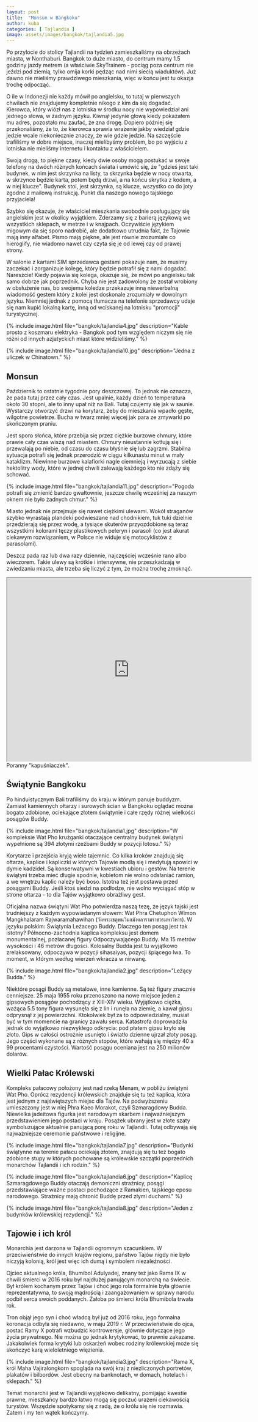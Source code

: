 ```yaml
---
layout: post
title:  "Monsun w Bangkoku"
author: kuba
categories: [ Tajlandia ]
image: assets/images/bangkok/tajlandia5.jpg
---
```


Po przylocie do stolicy Tajlandii na tydzień zamieszkaliśmy na obrzeżach miasta, w Nonthaburi. Bangkok to duże miasto, do centrum mamy 1.5 godziny jazdy metrem (a właściwie SkyTrainem - pociąg poza centrum nie jeździ pod ziemią, tylko omija korki pędząc nad nimi siecią wiaduktów). Już dawno nie mieliśmy prawdziwego mieszkania, więc w końcu jest tu okazja trochę odpocząć.

O ile w Indonezji nie każdy mówił po angielsku, to tutaj w pierwszych chwilach nie znajdujemy kompletnie nikogo z kim da się dogadać. Kierowca, który wiózł nas z lotniska w środku nocy nie wypowiedział ani jednego słowa, w żadnym języku. Kiwnął jedynie głową kiedy pokazałem mu adres, pozostało mu zaufać, że zna drogę. Dopiero później się przekonaliśmy, że to, że kierowca sprawia wrażenie jakby wiedział gdzie jedzie wcale niekoniecznie znaczy, że wie gdzie jedzie. Na szczęście trafiliśmy w dobre miejsce, inaczej mielibyśmy problem, bo po wyjściu z lotniska nie mieliśmy internetu i kontaktu z właścicielem.

Swoją drogą, to piękne czasy, kiedy dwie osoby mogą postukać w swoje telefony na dwóch różnych końcach świata i umówić się, że "gdzieś jest taki budynek, w nim jest skrzynka na listy, ta skrzynka będzie w nocy otwarta, w skrzynce będzie karta, potem będą drzwi, a na końcu skrytka z kodem, a w niej klucze". Budynek stoi, jest skrzynka, są klucze, wszystko co do joty zgodne z mailową instrukcją. Punkt dla naszego nowego tajskiego przyjaciela!

Szybko się okazuje, że właściciel mieszkania swobodnie posługujący się angielskim jest w okolicy wyjątkiem. Zderzamy się z barierą językową we wszystkich sklepach, w metrze i w knajpach. Oczywiście językiem migowym da się sporo nadrobić, ale dodatkowo utrudnia fakt, że Tajowie mają inny alfabet. Pismo mają piękne, ale jest równie zrozumiałe co hieroglify, nie wiadomo nawet czy czyta się je od lewej czy od prawej strony. 

W salonie z kartami SIM sprzedawca gestami pokazuje nam, że musimy zaczekać i zorganizuje kolegę, który będzie potrafił się z nami dogadać. Nareszcie! Kiedy pojawia się kolega, okazuje się, że mówi po angielsku tak samo dobrze jak poprzednik. Chyba nie jest zadowolony że został wrobiony w obsłużenie nas, bo swojemu koledze przekazuje inną niewerbalną wiadomość gestem który z kolei jest doskonale zrozumiały w dowolnym języku. Niemniej jednak z pomocą tłumacza na telefonie sprzedawcy udaje się nam kupić lokalną kartę, inną od wciskanej na lotnisku "promocji" turystycznej.

{% include image.html file="bangkok/tajlandia4.jpg" description="Kable prosto z koszmaru elektryka - Bangkok pod tym względem niczym się nie różni od innych azjatyckich miast które widzieliśmy." %}

{% include image.html file="bangkok/tajlandia10.jpg" description="Jedna z uliczek w Chinatown." %}

## Monsun

Październik to ostatnie tygodnie pory deszczowej. To jednak nie oznacza, że pada tutaj przez cały czas. Jest upalnie, każdy dzień to temperatura około 30 stopni, ale to inny upał niż na Bali. Tutaj czujemy się jak w saunie. Wystarczy otworzyć drzwi na korytarz, żeby do mieszkania wpadło gęste, wilgotne powietrze. Bucha w twarz mniej więcej jak para ze zmywarki po skończonym praniu. 

Jest sporo słońca, które przebija się przez ciężkie burzowe chmury, które prawie cały czas wiszą nad miastem. Chmury nieustannie kotłują się i przewalają po niebie, od czasu do czasu błyśnie się lub zagrzmi. Stabilna sytuacja potrafi się jednak przerodzić w ciągu kilkunastu minut w mały kataklizm. Niewinne burzowe kalafiorki nagle ciemnieją i wyrzucają z siebie hektolitry wody, które w jednej chwili zalewają każdego kto nie zdąży się schować. 

{% include image.html file="bangkok/tajlandia11.jpg" description="Pogoda potrafi się zmienić bardzo gwałtownie, jeszcze chwilę wcześniej za naszym oknem nie było żadnych chmur." %}

Miasto jednak nie przejmuje się nawet ciężkimi ulewami. Wokół straganów szybko wyrastają plandeki podwieszane nad chodnikiem, tuk tuki dzielnie przedzierają się przez wodę, a tysiące skuterów przyozdobione są teraz wszystkimi kolorami tęczy plastikowych peleryn i parasoli (co jest akurat ciekawym rozwiązaniem, w Polsce nie widuje się motocyklistów z parasolami). 

Deszcz pada raz lub dwa razy dziennie, najczęściej wcześnie rano albo wieczorem. Takie ulewy są krótkie i intensywne, nie przeszkadzają w zwiedzaniu miasta, ale trzeba się liczyć z tym, że można trochę zmoknąć. 

<div class="videoWrapper">
<iframe src="https://drive.google.com/file/d/1NsEiEb6XsjKzAwWAeXpeJW3wYwfLq2Ve/preview" width="640" height="480"></iframe>
</div>
<span class="caption">Poranny "kapuśniaczek".</span>

## Świątynie Bangkoku

Po hinduistycznym Bali trafiliśmy do kraju w którym panuje buddyzm. Zamiast kamiennych ołtarzy i surowych ścian w Bangkoku oglądać można bogato zdobione, ociekające złotem świątynie i całe rzędy różnej wielkości posągów Buddy. 

{% include image.html file="bangkok/tajlandia1.jpg" description="W kompleksie Wat Pho krużganki otaczające centralny budynek świątyni wypełnione są 394 złotymi rzeźbami Buddy w pozycji lotosu." %}

Korytarze i przejścia kryją wiele tajemnic. Co kilka kroków znajdują się ołtarze, kaplice i kapliczki w których Tajowie modlą się i medytują spowici w dymie kadzideł. Są konserwatywni w kwestiach ubioru i gestów. Na terenie świątyni trzeba mieć długie spodnie, kobietom nie wolno odsłaniać ramion, a we wnętrzu kaplic należy być boso. Istotna też jest postawa przed posągami Buddy. Jeśli ktoś siedzi na podłodze, nie wolno wyciągać stóp w strone ołtarza - to dla Tajów wyjątkowo obraźliwy gest. 

Oficjalna nazwa świątyni Wat Pho potwierdza naszą tezę, że język tajski jest trudniejszy z każdym wypowiadanym słowem: Wat Phra Chetuphon Wimon Mangkhalaram Rajwaramahawihan (วัดพระเชตุพนวิมลมังคลารามราชวรมหาวิหาร). W języku polskim: Świątynia Leżacego Buddy. Dlaczego ten posąg jest tak istotny? Północno-zachodnia kaplica kompleksu jest domem monumentalnej, pozłacanej figury Odpoczywającego Buddy. Ma 15 metrów wysokości i 46 metrów długości. Kolosalny Budda jest tu wyjątkowo zrelaksowany, odpoczywa w pozycji sihasaiyas, pozycji śpiącego lwa. To moment, w którym według wierzeń wkracza w nirwanę. 

{% include image.html file="bangkok/tajlandia2.jpg" description="Leżący Budda." %}

Niektóre posągi Buddy są metalowe, inne kamienne. Są też figury znacznie cenniejsze. 25 maja 1955 roku przenoszono na nowe miejsce jeden z gipsowych posągów pochodzący z XIII-XIV wieku. Wyjątkowo ciężka, ważąca 5.5 tony figura wysunęła się z lin i runęła na ziemię, a kawał gipsu odprysnął z jej powierzchni. Ktokolwiek był za to odpowiedzialny, musiał być w tym momencie na granicy zawału serca. Katastrofa doprowadziła jednak do wyjątkowo niezwykłego odkrycia: pod płatem gipsu kryło się złoto. Gips w całości ostrożnie usunięto i światło dzienne ujrzał złoty posąg. Jego części wykonane są z różnych stopów, które wahają się między 40 a 99 procentami czystości. Wartość posągu oceniana jest na 250 milionów dolarów.

## Wielki Pałac Królewski

Kompleks pałacowy położony jest nad rzeką Menam, w pobliżu świątyni Wat Pho. Oprócz rezydencji królewskich znajduje się tu też kaplica, która jest jednym z najświętszych miejsc dla Tajów. Na podwyższeniu umieszczony jest w niej Phra Kaeo Morakot, czyli Szmaragdowy Budda. Niewielka jadeitowa figurka jest narodowym skarbem i najważniejszym przedstawieniem jego postaci w kraju. Posążek ubrany jest w złote szaty symboluzujące aktualnie panującą porę roku w Tajlandii. Tutaj odbywają się najważniejsze ceremonie państwowe i religijne.

{% include image.html file="bangkok/tajlandia7.jpg" description="Budynki świątynne na terenie pałacu ociekają złotem, znajdują się tu też bogato zdobione stupy w których pochowane są królewskie szczątki poprzednich monarchów Tajlandii i ich rodzin." %} 

{% include image.html file="bangkok/tajlandia6.jpg" description="Kaplicę Szmaragdowego Buddy otaczają demoniczni strażnicy, posągi przedstawiające ważne postaci pochodzące z Ramakien, tajskiego eposu narodowego. Strażnicy mają chronić Buddę przed złymi duchami." %}

{% include image.html file="bangkok/tajlandia8.jpg" description="Jeden z budynków królewskiej rezydencji." %}

## Tajowie i ich król

Monarchia jest darzona w Tajlandii ogromnym szacunkiem. W przeciwieństwie do innych krajów regionu, państwo Tajów nigdy nie było niczyją kolonią, król jest więc ich dumą i symbolem niezależności. 

Ojciec aktualnego króla, Bhumibol Adulyadej, znany też jako Rama IX w chwili śmierci w 2016 roku był najdłużej panującym monarchą na świecie. Był królem kochanym przez Tajów i choć jego rola formalnie była głównie reprezentatywna, to swoją mądrością i zaangażowaniem w sprawy narodu podbił serca swoich poddanych. Żałoba po śmierci króla Bhumibola trwała rok.

Tron objął jego syn i choć władcą był już od 2016 roku, jego formalna koronacja odbyła się niedawno, w maju 2019 r. W przeciwieństwie do ojca, postać Ramy X potrafi wzbudzić kontrowersje, głównie dotyczące jego życia prywatnego. Nie można go jednak krytykować, to prawnie zakazane. Jakakolwiek forma krytyki lub oskarżeń wobec rodziny królewskiej może się skończyć karą wieloletniego więzienia. 

{% include image.html file="bangkok/tajlandia3.jpg" description="Rama X, król Maha Vajiralongkorn spogląda na swój kraj z niezliczonych portretów, plakatów i bilbordów. Jest obecny na banknotach, w domach, hotelach i sklepach." %}

Temat monarchii jest w Tajlandii wyjątkowo delikatny, pomijając kwestie prawne, mieszkańcy bardzo łatwo mogą się poczuć urażeni ciekawością turystów. Wszędzie spotykamy się z radą, że o królu się nie rozmawia. Zatem i my ten wątek kończymy.

